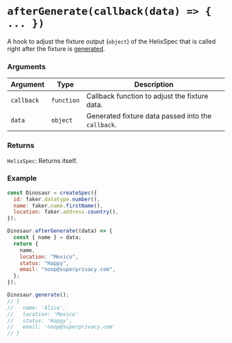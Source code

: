 # `afterGenerate(callback(data) => { ... })`

A hook to adjust the fixture output (`object`) of the HelixSpec that is called right after the fixture is [generated](./generate.md).

### Arguments

| Argument   | Type       | Description                                        |
| ---------- | ---------- | -------------------------------------------------- |
| `callback` | `function` | Callback function to adjust the fixture data.      |
| `data`     | `object`   | Generated fixture data passed into the `callback`. |

### Returns

`HelixSpec`: Returns itself.

### Example

```js
const Dinosaur = createSpec({
  id: faker.datatype.number(),
  name: faker.name.firstName(),
  location: faker.address.country(),
});

Dinosaur.afterGenerate((data) => {
  const { name } = data;
  return {
    name,
    location: "Mexico",
    status: "Happy",
    email: "noop@superprivacy.com",
  };
});

Dinosaur.generate();
// {
//   name: 'Alice',
//   location: 'Mexico'
//   status: 'Happy',
//   email: 'noop@superprivacy.com'
// }
```
